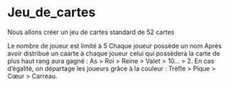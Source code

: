 # Jeu_de_cartes

Nous allons créer un jeu de cartes standard de 52 cartes

Le nombre de joueur est limité à 5
Chaque joueur possède un nom
Après avoir distribué un caarte à chaque joueur celui qui possèdera la carte de plus haut rang aura gagné :
  As > Roi > Reine > Valet > 10… > 2.
En cas d’égalité, on départage les joueurs grâce à la couleur :
  Trèfle > Pique > Cœur > Carreau.
